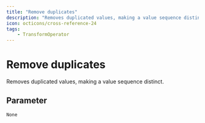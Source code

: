 ```yaml
---
title: "Remove duplicates"
description: "Removes duplicated values, making a value sequence distinct."
icon: octicons/cross-reference-24
tags: 
    - TransformOperator
---
```

# Remove duplicates
<!-- This file was generated - DO NOT CHANGE IT MANUALLY -->



Removes duplicated values, making a value sequence distinct.

## Parameter

`None`